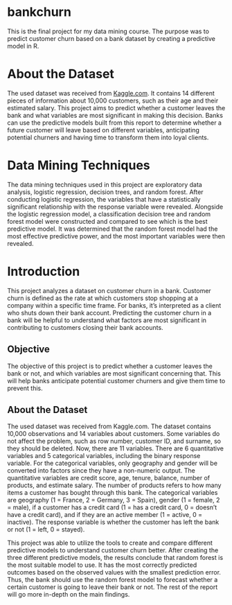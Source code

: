 # bankchurn
This is the final project for my data mining course. The purpose was to predict customer churn based on a bank dataset by creating a predictive model in R.

# About the Dataset
The used dataset was received from [Kaggle.com](https://www.kaggle.com/mathchi/churn-for-bank-customers). It contains 14 different pieces of information about 10,000 customers, such as their age and their estimated salary. This project aims to predict whether a customer leaves the bank and what variables are most significant in making this decision. Banks can use the predictive models built from this report to determine whether a future customer will leave based on different variables, anticipating potential churners and having time to transform them into loyal clients. 

# Data Mining Techniques
The data mining techniques used in this project are exploratory data analysis, logistic regression, decision trees, and random forest. After conducting logistic regression, the variables that have a statistically significant relationship with the response variable were revealed. Alongside the logistic regression model, a classification decision tree and random forest model were constructed and compared to see which is the best predictive model. It was determined that the random forest model had the most effective predictive power, and the most important variables were then revealed.

# Introduction
This project analyzes a dataset on customer churn in a bank. Customer churn is defined as the rate at which customers stop shopping at a company within a specific time frame. For banks, it’s interpreted as a client who shuts down their bank account. Predicting the customer churn in a bank will be helpful to understand what factors are most significant in contributing to customers closing their bank accounts. 

## Objective
The objective of this project is to predict whether a customer leaves the bank or not, and which variables are most significant concerning that. This will help banks anticipate potential customer churners and give them time to prevent this.

## About the Dataset
The used dataset was received from Kaggle.com. The dataset contains 10,000 observations and 14 variables about customers. Some variables do not affect the problem, such as row number, customer ID, and surname, so they should be deleted. Now, there are 11 variables. There are 6 quantitative variables and 5 categorical variables, including the binary response variable. For the categorical variables, only geography and gender will be converted into factors since they have a non-numeric output.
The quantitative variables are credit score, age, tenure, balance, number of products, and estimate salary. The number of products refers to how many items a customer has bought through this bank. The categorical variables are geography (1 = France, 2 = Germany, 3 = Spain), gender (1 = female, 2 = male), if a customer has a credit card (1 = has a credit card, 0 = doesn’t have a credit card), and if they are an active member (1 = active, 0 = inactive). The response variable is whether the customer has left the bank or not (1 = left, 0 = stayed).




This project was able to utilize the tools to create and compare different predictive models to understand customer churn better. After creating the three different predictive models, the results conclude that random forest is the most suitable model to use. It has the most correctly predicted outcomes based on the observed values with the smallest prediction error. Thus, the bank should use the random forest model to forecast whether a certain customer is going to leave their bank or not. The rest of the report will go more in-depth on the main findings.
